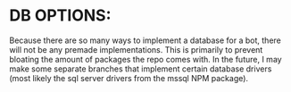 # DB OPTIONS:

Because there are so many ways to implement a database for a bot, there will not be any premade implementations. This is primarily to prevent bloating the amount of packages the repo comes with. In the future, I may make some separate branches that implement certain database drivers (most likely the sql server drivers from the mssql NPM package).